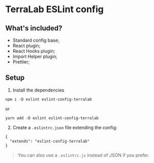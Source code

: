 # TerraLab ESLint config

## What's included?

- Standard config base;
- React plugin;
- React Hooks plugin;
- Import Helper plugin;
- Prettier;

## Setup

1. Install the dependencies
```
npm i -D eslint eslint-config-terralab
```
or
```
yarn add -D eslint eslint-config-terralab
```


2. Create a `.eslintrc.json` file extending the config:
```
{
  "extends": "eslint-config-terralab"
}
```

> You can also use a `.eslintrc.js` instead of JSON if you prefer.